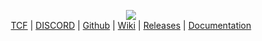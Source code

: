 <p align="center">
  <a href="https://www.tmodloader.net/">
    <img src="https://cdn.discordapp.com/attachments/690151155497435157/731490723790323773/tModLoaderLogo_with_background.png" />
  </a>
  <br>
  <a align="center" href="https://forums.terraria.org/index.php?threads/1-3-tmodloader-a-modding-api.23726/">TCF</a> | 
  <a align="center" href="https://tmodloader.net/discord">DISCORD</a> | 
  <a align="center" href="https://github.com/tModLoader/tModLoader">Github</a> | 
  <a align="center" href="https://github.com/tModLoader/tModLoader/wiki">Wiki</a> | 
  <a align="center" href="https://github.com/tModLoader/tModLoader/releases">Releases</a> | 
  <a align="center" href="https://tmodloader.github.io/tModLoader/html/index.html">Documentation</a>
</p>

